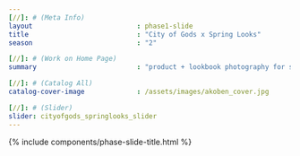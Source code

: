 ```yaml
---
[//]: # (Meta Info)
layout                          : phase1-slide
title 					        : "City of Gods x Spring Looks"
season				            : "2"

[//]: # (Work on Home Page)
summary                         : "product + lookbook photography for streetwear brand, City of Gods"

[//]: # (Catalog All)
catalog-cover-image				: /assets/images/akoben_cover.jpg

[//]: # (Slider)
slider: cityofgods_springlooks_slider
---
```


{% include components/phase-slide-title.html %}

